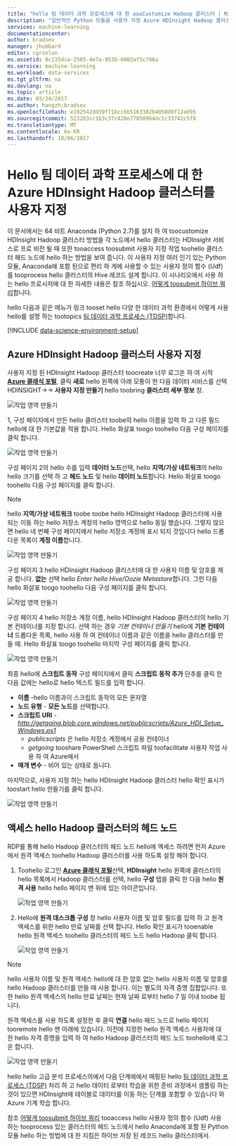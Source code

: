 ```yaml
---
title: "hello 팀 데이터 과학 프로세스에 대 한 aaaCustomize Hadoop 클러스터 | Microsoft Docs"
description: "일반적인 Python 모듈을 사용자 지정 Azure HDInsight Hadoop 클러스터에서 사용할 수 있습니다."
services: machine-learning
documentationcenter: 
author: bradsev
manager: jhubbard
editor: cgronlun
ms.assetid: 0c115dca-2565-4e7a-9536-6002af5c786a
ms.service: machine-learning
ms.workload: data-services
ms.tgt_pltfrm: na
ms.devlang: na
ms.topic: article
ms.date: 03/24/2017
ms.author: hangzh;bradsev
ms.openlocfilehash: e192542dd39f71bccbb5163382b4050d0f12ad95
ms.sourcegitcommit: 523283cc1b3c37c428e77850964dc1c33742c5f0
ms.translationtype: MT
ms.contentlocale: ko-KR
ms.lasthandoff: 10/06/2017
---
```

# <a name="customize-azure-hdinsight-hadoop-clusters-for-hello-team-data-science-process"></a>Hello 팀 데이터 과학 프로세스에 대 한 Azure HDInsight Hadoop 클러스터를 사용자 지정
이 문서에서는 64 비트 Anaconda (Python 2.7)를 설치 하 여 toocustomize HDInsight Hadoop 클러스터 방법을 각 노드에서 hello 클러스터는 HDInsight 서비스로 프로 비전 될 때 또한 tooaccess toosubmit 사용자 지정 작업 toohello 클러스터 헤드 노드에 hello 하는 방법을 보여 줍니다. 이 사용자 지정 여러 인기 있는 Python 모듈, Anaconda에 포함 된으로 편리 하 게에 사용할 수 있는 사용자 정의 함수 (Udf)를 tooprocess hello 클러스터의 Hive 레코드 설계 합니다. 이 시나리오에서 사용 하는 hello 프로시저에 대 한 자세한 내용은 참조 하십시오. [어떻게 toosubmit 하이브 쿼리](machine-learning-data-science-move-hive-tables.md#submit)합니다.

hello 다음과 같은 메뉴가 링크 tooset hello 다양 한 데이터 과학 환경에서 어떻게 사용 hello를 설명 하는 tootopics [팀 데이터 과학 프로세스 (TDSP)](data-science-process-overview.md)합니다.

[!INCLUDE [data-science-environment-setup](../../includes/cap-setup-environments.md)]

## <a name="customize"></a>Azure HDInsight Hadoop 클러스터 사용자 지정
사용자 지정 된 HDInsight Hadoop 클러스터 toocreate 너무 로그온 하 여 시작[**Azure 클래식 포털**](https://manage.windowsazure.com/), 클릭 **새로** hello 왼쪽에 아래 모퉁이 한 다음 데이터 서비스를 선택 HDINSIGHT->-> **사용자 지정 만들기** hello toobring **클러스터 세부 정보** 창. 

![작업 영역 만들기](./media/machine-learning-data-science-customize-hadoop-cluster/customize-cluster-img1.png)

1, 구성 페이지에서 만든 hello 클러스터 toobe의 hello 이름을 입력 하 고 다른 필드 hello에 대 한 기본값을 적용 합니다. Hello 화살표 toogo toohello 다음 구성 페이지를 클릭 합니다. 

![작업 영역 만들기](./media/machine-learning-data-science-customize-hadoop-cluster/customize-cluster-img1.png)

구성 페이지 2의 hello 수를 입력 **데이터 노드**선택, hello **지역/가상 네트워크**의 hello hello 크기를 선택 하 고 **헤드 노드** 및 hello **데이터 노드**합니다. Hello 화살표 toogo toohello 다음 구성 페이지를 클릭 합니다.

> [!NOTE]
> hello **지역/가상 네트워크** toobe toobe hello HDInsight Hadoop 클러스터에 사용 되는 이동 하는 hello 저장소 계정의 hello 영역으로 hello 동일 했습니다. 그렇지 않으면 hello 네 번째 구성 페이지에서 hello 저장소 계정에 표시 되지 것입니다 hello 드롭다운 목록이 **계정 이름**합니다.
> 
> 

![작업 영역 만들기](./media/machine-learning-data-science-customize-hadoop-cluster/customize-cluster-img3.png)

구성 페이지 3 hello HDInsight Hadoop 클러스터에 대 한 사용자 이름 및 암호를 제공 합니다. **없는** 선택 hello *Enter hello Hive/Oozie Metastore*합니다. 그런 다음 hello 화살표 toogo toohello 다음 구성 페이지를 클릭 합니다. 

![작업 영역 만들기](./media/machine-learning-data-science-customize-hadoop-cluster/customize-cluster-img4.png)

구성 페이지 4 hello 저장소 계정 이름, hello HDInsight Hadoop 클러스터의 hello 기본 컨테이너를 지정 합니다. 선택 하는 경우 *기본 컨테이너 만들기* hello에 **기본 컨테이너** 드롭다운 목록, hello 사용 하 여 컨테이너 이름과 같은 이름을 hello 클러스터를 만들 때. Hello 화살표 toogo toohello 마지막 구성 페이지를 클릭 합니다.

![작업 영역 만들기](./media/machine-learning-data-science-customize-hadoop-cluster/customize-cluster-img5.png)

최종 hello에 **스크립트 동작** 구성 페이지에서 클릭 **스크립트 동작 추가** 단추를 클릭 한 다음 값에는 hello로 hello 텍스트 필드를 입력 합니다.

* **이름** -hello 이름과이 스크립트 동작의 모든 문자열
* **노드 유형** - **모든 노드**를 선택합니다.
* **스크립트 URI** - *http://getgoing.blob.core.windows.net/publicscripts/Azure_HDI_Setup_Windows.ps1* 
  * *publicscripts* 은 hello 저장소 계정에서 공용 컨테이너 
  * *getgoing* tooshare PowerShell 스크립트 파일 toofacilitate 사용자 작업 사용 하 여 Azure에서
* **매개 변수** - 비어 있는 상태로 둡니다.

마지막으로, 사용자 지정 하는 hello HDInsight Hadoop 클러스터 hello 확인 표시가 toostart hello 만들기를 클릭 합니다. 

![작업 영역 만들기](./media/machine-learning-data-science-customize-hadoop-cluster/script-actions.png)

## <a name="headnode"></a>액세스 hello Hadoop 클러스터의 헤드 노드
RDP를 통해 hello Hadoop 클러스터의 헤드 노드 hello에 액세스 하려면 먼저 Azure에서 원격 액세스 toohello Hadoop 클러스터를 사용 하도록 설정 해야 합니다. 

1. Toohello 로그인 [ **Azure 클래식 포털**](https://manage.windowsazure.com/)선택, **HDInsight** hello 왼쪽에 클러스터의 hello 목록에서 Hadoop 클러스터를 선택, hello  **구성** 탭을 클릭 한 다음 hello **원격 사용** hello hello 페이지 맨 위에 있는 아이콘입니다.
   
    ![작업 영역 만들기](./media/machine-learning-data-science-customize-hadoop-cluster/enable-remote-access-1.png)
2. Hello에 **원격 데스크톱 구성** 창 hello 사용자 이름 및 암호 필드를 입력 하 고 원격 액세스를 위한 hello 만료 날짜를 선택 합니다. Hello 확인 표시가 tooenable hello 원격 액세스 toohello 클러스터의 헤드 노드 hello Hadoop 클릭 합니다.
   
    ![작업 영역 만들기](./media/machine-learning-data-science-customize-hadoop-cluster/enable-remote-access-2.png)

> [!NOTE]
> hello 사용자 이름 및 원격 액세스 hello에 대 한 암호 없는 hello 사용자 이름 및 암호를 hello Hadoop 클러스터를 만들 때 사용 합니다. 이는 별도의 자격 증명 집합입니다. 또한 hello 원격 액세스의 hello 만료 날짜는 현재 날짜 로부터 hello 7 일 이내 toobe 됩니다.
> 
> 

원격 액세스를 사용 하도록 설정한 후 클릭 **연결** hello 헤드 노드로 hello 페이지 tooremote hello 맨 아래에 있습니다. 이전에 지정한 hello 원격 액세스 사용자에 대 한 hello 자격 증명을 입력 하 여 hello Hadoop 클러스터의 헤드 노드 toohello에 로그온 합니다.

![작업 영역 만들기](./media/machine-learning-data-science-customize-hadoop-cluster/enable-remote-access-3.png)

hello hello 고급 분석 프로세스의에서 다음 단계에에서 매핑된 hello [팀 데이터 과학 프로세스 (TDSP)](https://azure.microsoft.com/documentation/learning-paths/cortana-analytics-process/) 처리 하 고 hello 데이터 로부터 학습을 위한 준비 과정에서 샘플링 하는 것이 있으면 HDInsight에 테이블로 데이터를 이동 하는 단계를 포함할 수 있습니다 와 Azure 기계 학습 합니다.

참조 [어떻게 toosubmit 하이브 쿼리](machine-learning-data-science-move-hive-tables.md#submit) tooaccess hello 사용자 정의 함수 (Udf) 사용 하는 tooprocess 있는 클러스터의 헤드 노드에서 hello Anaconda에 포함 된 Python 모듈 hello 하는 방법에 대 한 지침은 하이브 저장 된 레코드 hello 클러스터에서.


